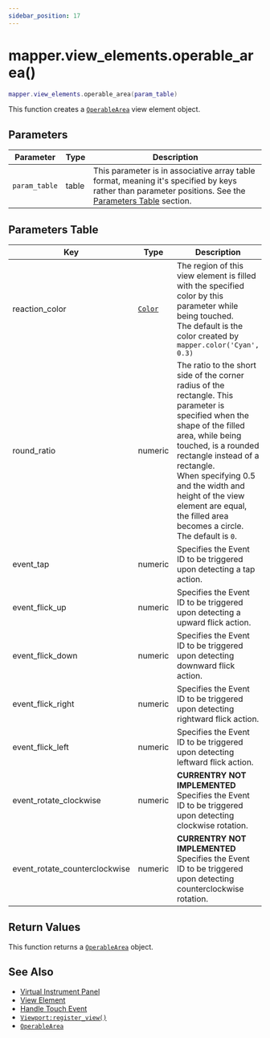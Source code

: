 ```yaml
---
sidebar_position: 17
---
```


# mapper.view_elements.operable_area()
```lua
mapper.view_elements.operable_area(param_table)
```
This function creates a [`OperableArea`](/libs/mapper/OperableArea) view element object.


## Parameters
|Parameter|Type|Description|
|-|-|-|
|`param_table`|table|This parameter is in associative array table format, meaning it's specified by keys rather than parameter positions. See the [Parameters Table](#parameters-table) section.|


## Parameters Table
|Key|Type|Description|
|-|-|-|
|reaction_color|[`Color`](/libs/graphics/Color) |The region of this view element is filled with the specified color by this parameter while being touched.<br/>The default is the color created by `mapper.color('Cyan', 0.3)`
|round_ratio|numeric|The ratio to the short side of the corner radius of the rectangle. This parameter is specified when the shape of the filled area, while being touched, is a rounded rectangle instead of a rectangle.<br/>When specifying 0.5 and the width and height of the view element are equal, the filled area becomes a circle.<br/>The default is `0`.
|event_tap|numeric|Specifies the Event ID to be triggered upon detecting a tap action.
|event_flick_up|numeric|Specifies the Event ID to be triggered upon detecting a upward flick action.
|event_flick_down|numeric|Specifies the Event ID to be triggered upon detecting downward flick action.
|event_flick_right|numeric|Specifies the Event ID to be triggered upon detecting rightward flick action.
|event_flick_left|numeric|Specifies the Event ID to be triggered upon detecting leftward flick action.
|event_rotate_clockwise|numeric|**CURRENTRY NOT IMPLEMENTED**<br/>Specifies the Event ID to be triggered upon detecting clockwise rotation.
|event_rotate_counterclockwise|numeric|**CURRENTRY NOT IMPLEMENTED**<br/>Specifies the Event ID to be triggered upon detecting counterclockwise rotation.


## Return Values
This function returns a [`OperableArea`](/libs/mapper/OperableArea) object.

## See Also
- [Virtual Instrument Panel](/guide/virtual_instrument_panel)
- [View Element](/guide/virtual_instrument_panel#view-element)
- [Handle Touch Event](/guide/virtual_instrument_panel#handle-touch-event)
- [`Viewport:register_view()`](/libs/mapper/Viewport/Viewport-register_view)
- [`OperableArea`](/libs/mapper/OperableArea)
